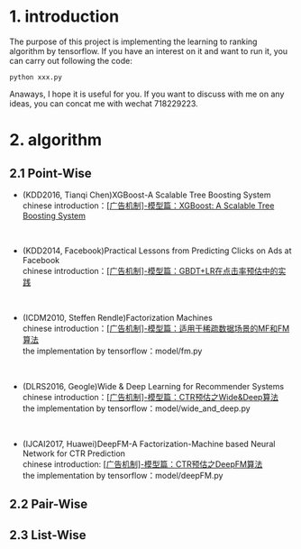 # 1. introduction
The purpose of this project is implementing the learning to ranking algorithm by tensorflow. If you have an interest on it and want to run it, you can carry out following the code:</br>
```shell 
python xxx.py
```

Anaways, I hope it is useful for you. If you want to discuss with me on any ideas, you can concat me with wechat 718229223.    

# 2. algorithm

## 2.1 Point-Wise

- (KDD2016, Tianqi Chen)XGBoost-A Scalable Tree Boosting System</br>
chinese introduction：[[广告机制]-模型篇：XGBoost: A Scalable Tree Boosting System](https://zhuanlan.zhihu.com/p/396055555)
</br>

- (KDD2014, Facebook)Practical Lessons from Predicting Clicks on Ads at Facebook</br>
chinese introduction：[[广告机制]-模型篇：GBDT+LR在点击率预估中的实践](https://www.zhihu.com/column/c_1330252639594876928)
</br>

- (ICDM2010, Steffen Rendle)Factorization Machines</br>
chinese introduction：[[广告机制]-模型篇：适用于稀疏数据场景的MF和FM算法](https://zhuanlan.zhihu.com/p/397166601)</br>
the implementation by tensorflow：model/fm.py
</br>

- (DLRS2016, Geogle)Wide & Deep Learning for Recommender Systems</br> 
chinese introduction：[[广告机制]-模型篇：CTR预估之Wide&Deep算法](https://zhuanlan.zhihu.com/p/398061940)</br>
the implementation by tensorflow：model/wide_and_deep.py
</br>

- (IJCAI2017, Huawei)DeepFM-A Factorization-Machine based Neural Network for CTR Prediction</br> 
chinese introduction: [[广告机制]-模型篇：CTR预估之DeepFM算法](https://zhuanlan.zhihu.com/p/398821617)</br>
the implementation by tensorflow：model/deepFM.py

## 2.2 Pair-Wise  


## 2.3 List-Wise
